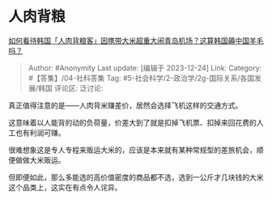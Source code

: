# 人肉背粮
[如何看待韩国「人肉背粮客」因携带大米超重大闹青岛机场？这算韩国薅中国羊毛吗？](https://www.zhihu.com/question/635966356/answer/3336916818)

> Author: #Anonymity
> Last update: [编辑于 2023-12-24]
> Link:
> Category: #【答集】/04-社科答集
> Tag: #5-社会科学/2-政治学/2g-国际关系/各国发展/韩国
> 评论区:
> 泛讨论:

真正值得注意的是——人肉背米赚差价，居然会选择飞机这样的交通方式。

这意味着以人能背的动的负荷量，价差大到了就是扣掉飞机票、扣掉来回花费的人工也有利润可赚。

很难想象这是专人专程来贩运大米的，应该是本来就有某种常规型的差旅机会，顺便做做大米贩运。

但即便如此，那么多能选的高价值密度的商品都不选，选到一公斤才几块钱的大米这个品类上，这实在有点令人诧异。
